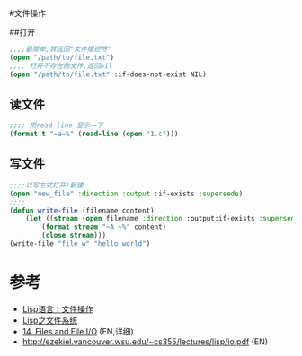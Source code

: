 #文件操作



##打开
```cl
;;;;最简单,其返回"文件描述符"
(open "/path/to/file.txt")
;;;; 打开不存在的文件,返回nil
(open "/path/to/file.txt" :if-does-not-exist NIL)
```
## 读文件
```cl
;;;; 用read-line 显示一下
(format t "~a~%" (read-line (open "1.c")))
```
## 写文件
```cl
;;;;以写方式打开/新建
(open "new_file" :direction :output :if-exists :supersede)
;;;;
(defun write-file (filename content)
    (let ((stream (open filename :direction :output:if-exists :supersede)))
        (format stream "~A ~%" content)
        (close stream)))
(write-file "file_w" "hello world")
```

# 参考

* [Lisp语言：文件操作](http://blog.csdn.net/keyboardota/article/details/8307317)
* [Lisp之文件系统](http://blog.chinaunix.net/uid-24774106-id-3483262.html)
* [14. Files and File I/O](http://www.gigamonkeys.com/book/files-and-file-io.html) (EN,详细)
* http://ezekiel.vancouver.wsu.edu/~cs355/lectures/lisp/io.pdf (EN)
